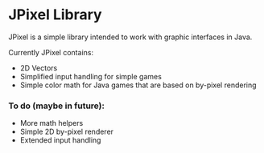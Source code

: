 JPixel Library
==============

JPixel is a simple library intended to work with graphic interfaces in Java.

Currently JPixel contains:
* 2D Vectors
* Simplified input handling for simple games
* Simple color math for Java games that are based on by-pixel rendering

### To do (maybe in future):
* More math helpers
* Simple 2D by-pixel renderer
* Extended input handling
